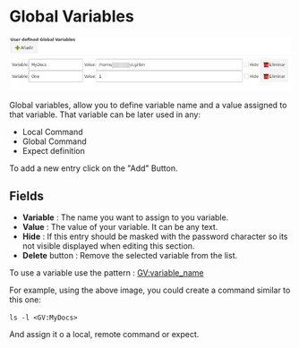 # Global Variables

![](images/gv1.png)

Global variables, allow you to define variable name and a value assigned to that variable. That variable can be later used in any:

+ Local Command
+ Global Command
+ Expect definition

To add a new entry click on the "Add" Button.

## Fields

+ __Variable__ : The name you want to assign to you variable.
+ __Value__ : The value of your variable. It can be any text.
+ __Hide__ : If this entry should be masked with the password character so its not visible displayed when editing this section.
+ __Delete__ button : Remove the selected variable from the list.

To use a variable use the pattern : <GV:variable_name>

For example, using the above image, you could create a command similar to this one:

`ls -l <GV:MyDocs>`

And assign it o a local, remote command or expect.


